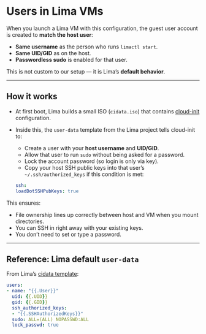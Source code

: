 # Users in Lima VMs

When you launch a Lima VM with this configuration, the guest user account is created to **match the host user**:

- **Same username** as the person who runs `limactl start`.
- **Same UID/GID** as on the host.
- **Passwordless sudo** is enabled for that user.

This is not custom to our setup — it is Lima’s **default behavior**.

______________________________________________________________________

## How it works

- At first boot, Lima builds a small ISO (`cidata.iso`) that contains [cloud-init](https://cloud-init.io/) configuration.

- Inside this, the `user-data` template from the Lima project tells cloud-init to:

  - Create a user with your **host username** and **UID/GID**.
  - Allow that user to run `sudo` without being asked for a password.
  - Lock the account password (so login is only via key).
  - Copy your host SSH public keys into that user’s `~/.ssh/authorized_keys` if this condition is met:

  ```yaml
  ssh:
  loadDotSSHPubKeys: true    
  ```

This ensures:

- File ownership lines up correctly between host and VM when you mount directories.
- You can SSH in right away with your existing keys.
- You don’t need to set or type a password.

______________________________________________________________________

## Reference: Lima default `user-data`

From Lima’s [cidata template](https://github.com/lima-vm/lima/blob/master/pkg/cidata/cidata.TEMPLATE.d/user-data):

```yaml
users:
- name: "{{.User}}"
  uid: {{.UID}}
  gid: {{.GID}}
  ssh_authorized_keys:
  - "{{.SSHAuthorizedKeys}}"
  sudo: ALL=(ALL) NOPASSWD:ALL
  lock_passwd: true
```
